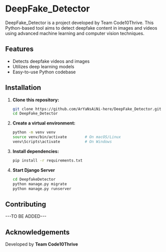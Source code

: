 # DeepFake_Detector

DeepFake_Detector is a project developed by Team Code10Thrive. This Python-based tool aims to detect deepfake content in images and videos using advanced machine learning and computer vision techniques.

## Features

- Detects deepfake videos and images
- Utilizes deep learning models
- Easy-to-use Python codebase

## Installation

1. **Clone this repository:**
   ```bash
   git clone https://github.com/ArYaNsAiNi-here/DeepFake_Detector.git
   cd DeepFake_Detector

2. **Create a virtual environment:**
   ```bash
   python -m venv venv
   source venv/bin/activate        # On macOS/Linux
   venv\Scripts\activate           # On Windows

3. **Install dependencies:**
   ```bash
   pip install -r requirements.txt

4. **Start Django Server**
   ```bash
   cd DeepfakeDetector
   python manage.py migrate
   python manage.py runserver
   
## Contributing

---TO BE ADDED---

## Acknowledgements

Developed by **Team Code10Thrive**
